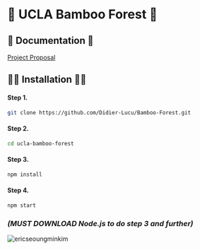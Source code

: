 
# 🤝 UCLA Bamboo Forest 🤝 

## 📝 Documentation 📝

[Project Proposal](https://docs.google.com/document/d/19YIbnkAOOQ79nP-3MTmFnQitH0SRHKnbBT7LCAZj8Ig/edit)


## 👨‍💻 Installation 👨‍💻 
#### Step 1.
``` bash
git clone https://github.com/Didier-Lucu/Bamboo-Forest.git
```
#### Step 2. 
``` bash
cd ucla-bamboo-forest
```
#### Step 3. 
``` bash
npm install
```
#### Step 4. 
``` bash
npm start
```

### _(MUST DOWNLOAD Node.js to do step 3 and further)_

<p><img align="left" src="https://github-readme-stats.vercel.app/api/top-langs?username=ericseoungminkim&show_icons=true&locale=en&layout=compact" alt="ericseoungminkim" /></p>
